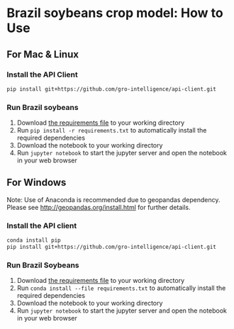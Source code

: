 # Brazil soybeans crop model: How to Use

## For Mac & Linux

### Install the API Client

```sh
pip install git+https://github.com/gro-intelligence/api-client.git
```

### Run Brazil soybeans

1. Download [the requirements file](./requirements.txt) to your working directory
2. Run `pip install -r requirements.txt` to automatically install the required dependencies
3. Download the notebook to your working directory
4. Run `jupyter notebook` to start the jupyter server and open the notebook in your web browser

## For Windows

Note: Use of Anaconda is recommended due to geopandas dependency. Please see <http://geopandas.org/install.html> for further details.

### Install the API client

```sh
conda install pip
pip install git+https://github.com/gro-intelligence/api-client.git
```

### Run Brazil Soybeans

1. Download [the requirements file](./requirements.txt) to your working directory
2. Run `conda install --file requirements.txt` to automatically install the required dependencies
3. Download the notebook to your working directory
4. Run `jupyter notebook` to start the jupyter server and open the notebook in your web browser
